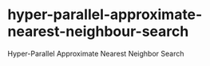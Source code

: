 # hyper-parallel-approximate-nearest-neighbour-search
Hyper-Parallel Approximate Nearest Neighbor Search
